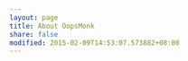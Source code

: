 ```yaml
---
layout: page
title: About OopsMonk
share: false
modified: 2015-02-09T14:53:07.573882+08:00
---
```


